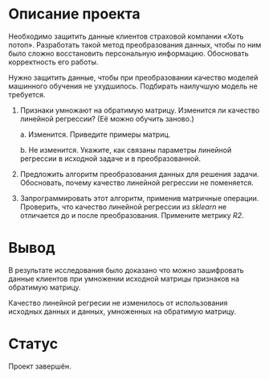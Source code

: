 # Описание проекта

Необходимо защитить данные клиентов страховой компании «Хоть потоп». Разработать такой метод преобразования данных, чтобы по ним было сложно восстановить персональную информацию. Обосновать корректность его работы.

Нужно защитить данные, чтобы при преобразовании качество моделей машинного обучения не ухудшилось. Подбирать наилучшую модель не требуется.

1.  Признаки умножают на обратимую матрицу. Изменится ли качество линейной регрессии? (Её можно обучить заново.)
    
    a. Изменится. Приведите примеры матриц.
    
    b. Не изменится. Укажите, как связаны параметры линейной регрессии в исходной задаче и в преобразованной.
    
2.  Предложить алгоритм преобразования данных для решения задачи. Обосновать, почему качество линейной регрессии не поменяется.
    
3.  Запрограммировать этот алгоритм, применив матричные операции. Проверить, что качество линейной регрессии из *sklearn* не отличается до и после преобразования. Примените метрику *R2*.
    

# Вывод

В результате исследования было доказано что можно зашифровать данные клиентов при умножении исходной матрицы признаков на обратимую матрицу.

Качество линейной регресии не изменилось от использования исxодных данных и данных, умноженных на обратимую матрицу.

# Статус

Проект завершён.

